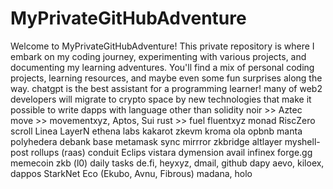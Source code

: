 # MyPrivateGitHubAdventure
Welcome to MyPrivateGitHubAdventure! This private repository is where I embark on my coding journey, experimenting with various projects, and documenting my learning adventures. You'll find a mix of personal coding projects, learning resources, and maybe even some fun surprises along the way.
chatgpt is the best assistant for a programming learner!
many of web2 developers will migrate to crypto space by new technologies that make it possible to write dapps with language other than solidity
noir >> Aztec
move >> movementxyz, Aptos, Sui
rust >> fuel 
fluentxyz
monad
RiscZero
scroll
Linea
LayerN
ethena labs
kakarot zkevm
kroma
ola
opbnb
manta
polyhedera
debank
base
metamask
sync
mirrror
zkbridge
altlayer
myshell-post
rollups (raas)
conduit
Eclips
vistara
dymension
avail
infinex
forge.gg
memecoin
zkb (l0)
daily tasks
de.fi, heyxyz, dmail, github dapy
aevo, kiloex, dappos
StarkNet Eco (Ekubo, Avnu, Fibrous)
madana, holo

